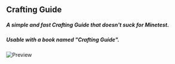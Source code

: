 ## Crafting Guide ##

##### A simple and fast Crafting Guide that doesn't suck for Minetest.

##### Usable with a book named *"Crafting Guide"*. #####

![Preview](http://i.imgur.com/xblp1Vs.png)

